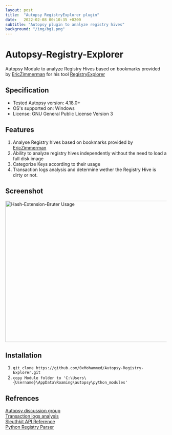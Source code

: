```yaml
---
layout: post
title:  "Autopsy RegistryExplorer plugin"
date:   2022-02-08 00:10:35 +0200
subtitle: "Autopsy plugin to analyze registry hives"
background: "/img/bg1.png"
---
```


# Autopsy-Registry-Explorer
Autopsy Module to analyze Registry Hives based on bookmarks provided by <a href="https://github.com/EricZimmerman/RegistryExplorerBookmarks">EricZimmerman</a> for his tool <a href="https://ericzimmerman.github.io/#!index.md">RegistryExplorer</a>

## Specification
* Tested Autopsy version: 4.18.0+
* OS's supported on: Windows
* License: GNU General Public License Version 3

## Features
1. Analyse Registry hives based on bookmarks provided by <a href="https://github.com/EricZimmerman/RegistryExplorerBookmarks">EricZimmerman</a>
2. Ability to analyze registry hives independently without the need to load a full disk image
3. Categorize Keys according to their usage
4. Transaction logs analysis and determine wether the Registry Hive is dirty or not.

## Screenshot
<img src="https://raw.githubusercontent.com/0xMohammed/Autopsy-Registry-Explorer/main/screenshot.png" alt="Hash-Extension-Bruter Usage" width="800" height="440">

## Installation  
1. ```git clone https://github.com/0xMohammed/Autopsy-Registry-Explorer.git```  
2. ```copy Module folder to 'C:\Users\{Username}\AppData\Roaming\autopsy\python_modules'```

## Refrences  
[Autopsy discussion group](https://sleuthkit.discourse.group/t/creating-new-custom-artifact/2367)  
[Transaction logs analysis](https://github.com/EricZimmerman/RECmd/blob/7ea93bc53166d1c73386d9fe31aafc20759ac190/rla/Program.cs)    
[Sleuthkit API Reference](http://www.sleuthkit.org/sleuthkit/docs/api-docs/4.3/index.html)  
[Python Registry Parser](https://github.com/williballenthin/python-registry)
